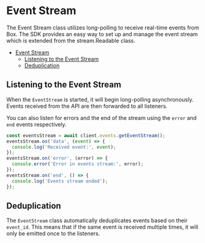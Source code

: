 # Event Stream

The Event Stream class utilizes long-polling to receive real-time events from Box. The SDK provides an easy way to set up and manage the event stream which is extended from the stream.Readable class.

<!-- START doctoc generated TOC please keep comment here to allow auto update -->
<!-- DON'T EDIT THIS SECTION, INSTEAD RE-RUN doctoc TO UPDATE -->

- [Event Stream](#event-stream)
  - [Listening to the Event Stream](#listening-to-the-event-stream)
  - [Deduplication](#deduplication)

<!-- END doctoc generated TOC please keep comment here to allow auto update -->

## Listening to the Event Stream

When the `EventStream` is started, it will begin long-polling asynchronously. Events received from the API are then forwarded to all listeners.

You can also listen for errors and the end of the stream using the `error` and `end` events respectively.

```ts
const eventsStream = await client.events.getEventStream();
eventsStream.on('data', (event) => {
  console.log('Received event:', event);
});
eventsStream.on('error', (error) => {
  console.error('Error in events stream:', error);
});
eventsStream.on('end', () => {
  console.log('Events stream ended');
});
```

## Deduplication

The `EventStream` class automatically deduplicates events based on their `event_id`. This means that if the same event is received multiple times, it will only be emitted once to the listeners.
